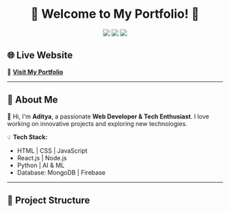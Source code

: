 <h1 align="center">🚀 Welcome to My Portfolio! 🚀</h1>

<p align="center">
  <img src="https://img.shields.io/github/languages/top/Aadity31/Aadity31.github.io?style=for-the-badge">
  <img src="https://img.shields.io/github/repo-size/Aadity31/Aadity31.github.io?color=green&style=for-the-badge">
  <img src="https://img.shields.io/github/last-commit/Aadity31/Aadity31.github.io?color=red&style=for-the-badge">
</p>

## 🌐 Live Website  
🔗 **[Visit My Portfolio](https://Aadity31.github.io)**  

---

## 🚀 About Me  
👋 Hi, I'm **Aditya**, a passionate **Web Developer & Tech Enthusiast**. I love working on innovative projects and exploring new technologies.  

💡 **Tech Stack:**  
- HTML | CSS | JavaScript  
- React.js | Node.js  
- Python | AI & ML  
- Database: MongoDB | Firebase  

---

## 📂 Project Structure  
